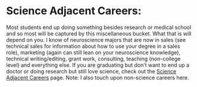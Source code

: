 # Science Adjacent Careers:

Most students end up doing something besides research or medical school and so most will be captured by this miscellaneous bucket. What that is will depend on you. I know of neuroscience majors that are now in sales (see technical sales for information about how to use your degree in a sales role), marketing (again can still lean on your neuroscience knowledge), technical writing/editing, grant work, consulting, teaching (non-college level) and everything else. If you are graduating but don’t want to end up a doctor or doing research but still love science, check out the [Science Adjacent Careers](everything_else.md) page. Note: I also touch upon non-science careers here.